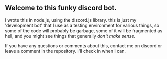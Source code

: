 ## Welcome to this funky discord bot. 

I wrote this in node.js, using the discord.js library. this is just my 'development bot' that I use as a testing environment for various things, so some of the code will probably be garbage, some of it will be fragmented as hell, and you might see things that generally *don't make sense.*

If you have any questions or comments about this, contact me on discord or leave a comment in the repository. I'll check in when I can. 